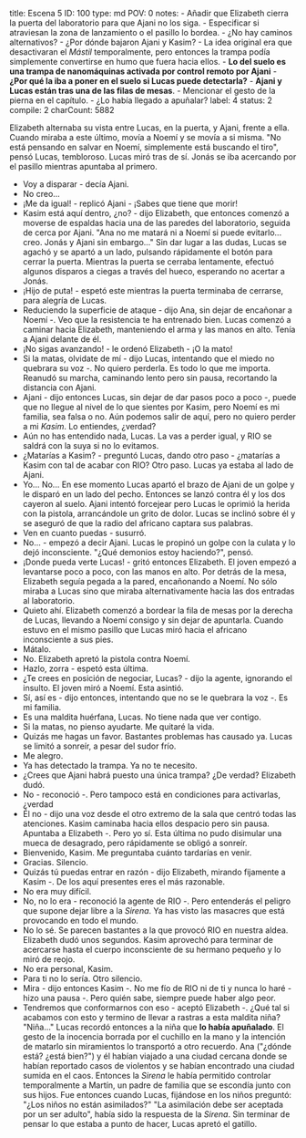 title:          Escena 5
ID:             100
type:           md
POV:            0
notes:          - Añadir que Elizabeth cierra la puerta del laboratorio para que Ajani no los siga.
                - Especificar si atraviesan la zona de lanzamiento o el pasillo lo bordea.
                - ¿No hay caminos alternativos?
                - ¿Por dónde bajaron Ajani y Kasim?
                - La idea original era que desactivaran el *Mástil* temporalmente, pero entonces la trampa podía simplemente convertirse en humo que fuera hacia ellos.
                - **Lo del suelo es una trampa de nanomáquinas activada por control remoto por Ajani**
                - **¿Por qué la iba a poner en el suelo si Lucas puede detectarla?**
                - **Ajani y Lucas están tras una de las filas de mesas**.
                - Mencionar el gesto de la pierna en el capítulo.
                - ¿Lo había llegado a apuñalar?
label:          4
status:         2
compile:        2
charCount:      5882


Elizabeth alternaba su vista entre Lucas, en la puerta, y Ajani, frente a ella. Cuando miraba a este último, movía a Noemí y se movía a si misma.
"No está pensando en salvar en Noemí, simplemente está buscando el tiro", pensó Lucas, tembloroso.
Lucas miró tras de sí. Jonás se iba acercando por el pasillo mientras apuntaba al primero.
- Voy a disparar - decía Ajani.
- No creo...
- ¡Me da igual! - replicó Ajani - ¡Sabes que tiene que morir!
- Kasim está aquí dentro, ¿no? - dijo Elizabeth, que entonces comenzó a moverse de espaldas hacia una de las paredes del laboratorio, seguida de cerca por Ajani.
"Ana no me matará ni a Noemí si puede evitarlo... creo. Jonás y Ajani sin embargo..."
Sin dar lugar a las dudas, Lucas se agachó y se apartó a un lado, pulsando rápidamente el botón para cerrar la puerta. Mientras la puerta se cerraba lentamente, efectuó algunos disparos a ciegas a través del hueco, esperando no acertar a Jonás.
- ¡Hijo de puta! - espetó este mientras la puerta terminaba de cerrarse, para alegría de Lucas.
- Reduciendo la superficie de ataque - dijo Ana, sin dejar de encañonar a Noemí -. Veo que la resistencia te ha entrenado bien.
Lucas comenzó a caminar hacia Elizabeth, manteniendo el arma y las manos en alto. Tenía a Ajani delante de él.
- ¡No sigas avanzando! - le ordenó Elizabeth - ¡O la mato!
- Si la matas, olvidate de mí - dijo Lucas, intentando que el miedo no quebrara su voz -. No quiero perderla. Es todo lo que me importa.
Reanudó su marcha, caminando lento pero sin pausa, recortando la distancia con Ajani.
- Ajani - dijo entonces Lucas, sin dejar de dar pasos poco a poco -, puede que no llegue al nivel de lo que sientes por Kasim, pero Noemí es mi familia, sea falsa o no. Aún podemos salir de aquí, pero no quiero perder a mi *Kasim*. Lo entiendes, ¿verdad?
- Aún no has entendido nada, Lucas. La vas a perder igual, y RIO se saldrá con la suya si no lo evitamos.
- ¿Matarías a Kasim? - preguntó Lucas, dando otro paso - ¿matarías a Kasim con tal de acabar con RIO?
Otro paso. Lucas ya estaba al lado de Ajani.
- Yo... No...
En ese momento Lucas apartó el brazo de Ajani de un golpe y le disparó en un lado del pecho. Entonces se lanzó contra él y los dos cayeron al suelo.
Ajani intentó forcejear pero Lucas le oprimió la herida con la pistola, arrancándole un grito de dolor.
Lucas se inclinó sobre él y se aseguró de que la radio del africano captara sus palabras.
- Ven en cuanto puedas - susurró.
- No... - empezó a decir Ajani.
Lucas le propinó un golpe con la culata y lo dejó inconsciente.
"¿Qué demonios estoy haciendo?", pensó.
- ¡Donde pueda verte Lucas! - gritó entonces Elizabeth.
El joven empezó a levantarse poco a poco, con las manos en alto. Por detrás de la mesa, Elizabeth seguía pegada a la pared, encañonando a Noemí. No sólo miraba a Lucas sino que miraba alternativamente hacia las dos entradas al laboratorio.
- Quieto ahí.
Elizabeth comenzó a bordear la fila de mesas por la derecha de Lucas, llevando a Noemí consigo y sin dejar de apuntarla.
Cuando estuvo en el mismo pasillo que Lucas miró hacia el africano inconsciente a sus pies.
- Mátalo.
- No.
Elizabeth apretó la pistola contra Noemí.
- Hazlo, zorra - espetó esta última.
- ¿Te crees en posición de negociar, Lucas? - dijo la agente, ignorando el insulto.
El joven miró a Noemí. Esta asintió.
- Sí, así es - dijo entonces, intentando que no se le quebrara la voz -. Es mi familia.
- Es una maldita huérfana, Lucas. No tiene nada que ver contigo.
- Si la matas, no pienso ayudarte. Me quitaré la vida.
- Quizás me hagas un favor. Bastantes problemas has causado ya.
Lucas se limitó a sonreír, a pesar del sudor frío.
- Me alegro.
- Ya has detectado la trampa. Ya no te necesito.
- ¿Crees que Ajani habrá puesto una única trampa? ¿De verdad?
Elizabeth dudó.
- No - reconoció -. Pero tampoco está en condiciones para activarlas, ¿verdad
- Él no - dijo una voz desde el otro extremo de la sala que centró todas las atenciones. Kasim caminaba hacia ellos despacio pero sin pausa. Apuntaba a Elizabeth -. Pero yo sí.
Esta última no pudo disimular una mueca de desagrado, pero rápidamente se obligó a sonreír.
- Bienvenido, Kasim. Me preguntaba cuánto tardarías en venir.
- Gracias.
Silencio.
- Quizás tú puedas entrar en razón - dijo Elizabeth, mirando fijamente a Kasim -. De los aquí presentes eres el más razonable.
- No era muy difícil.
- No, no lo era - reconoció la agente de RIO -. Pero entenderás el peligro que supone dejar libre a la *Sirena*. Ya has visto las masacres que está provocando en todo el mundo.
- No lo sé. Se parecen bastantes a la que provocó RIO en nuestra aldea.
Elizabeth dudó unos segundos. Kasim aprovechó para terminar de acercarse hasta el cuerpo inconsciente de su hermano pequeño y lo miró de reojo.
- No era personal, Kasim.
- Para ti no lo sería.
Otro silencio.
- Mira - dijo entonces Kasim -. No me fío de RIO ni de ti y nunca lo haré - hizo una pausa -. Pero quién sabe, siempre puede haber algo peor.
- Tendremos que conformarnos con eso - aceptó Elizabeth -. ¿Qué tal si acabamos con esto y termino de llevar a rastras a esta maldita niña?
"Niña..."
Lucas recordó entonces a la niña que **lo había apuñalado**. El gesto de la inocencia borrada por el cuchillo en la mano y la intención de matarlo sin miramientos lo transportó a otro recuerdo.
Ana ("¿dónde está? ¿está bien?") y él habían viajado a una ciudad cercana donde se habían reportado casos de violentos y se habían encontrado una ciudad sumida en el caos. Entonces la *Sirena* le había permitido controlar temporalmente a Martín, un padre de familia que se escondía junto con sus hijos. Fue entonces cuando Lucas, fijándose en los niños preguntó: "¿Los niños no están asimilados?"
"La asimilación debe ser aceptada por un ser adulto", había sido la respuesta de la *Sirena*.
Sin terminar de pensar lo que estaba a punto de hacer, Lucas apretó el gatillo.